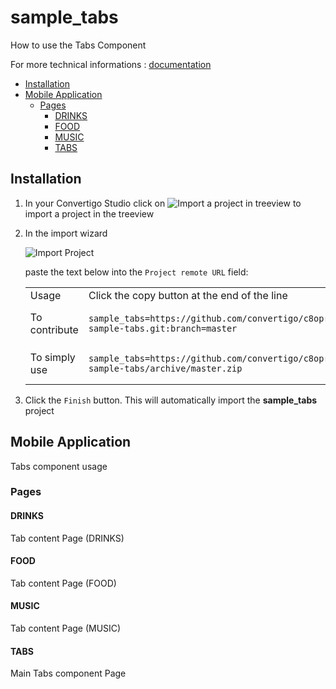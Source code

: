 


# sample_tabs

How to use the Tabs Component


For more technical informations : [documentation](./project.md)

- [Installation](#installation)
- [Mobile Application](#mobile-application)
    - [Pages](#pages)
        - [DRINKS](#drinks)
        - [FOOD](#food)
        - [MUSIC](#music)
        - [TABS](#tabs)


## Installation

1. In your Convertigo Studio click on ![](https://github.com/convertigo/convertigo/blob/develop/eclipse-plugin-studio/icons/studio/project_import.gif?raw=true "Import a project in treeview") to import a project in the treeview
2. In the import wizard

   ![](https://github.com/convertigo/convertigo/blob/develop/eclipse-plugin-studio/tomcat/webapps/convertigo/templates/ftl/project_import_wzd.png?raw=true "Import Project")
   
   paste the text below into the `Project remote URL` field:
   <table>
     <tr><td>Usage</td><td>Click the copy button at the end of the line</td></tr>
     <tr><td>To contribute</td><td>

     ```
     sample_tabs=https://github.com/convertigo/c8oprj-sample-tabs.git:branch=master
     ```
     </td></tr>
     <tr><td>To simply use</td><td>

     ```
     sample_tabs=https://github.com/convertigo/c8oprj-sample-tabs/archive/master.zip
     ```
     </td></tr>
    </table>
3. Click the `Finish` button. This will automatically import the __sample_tabs__ project


## Mobile Application

Tabs component usage

### Pages

#### DRINKS

Tab content Page (DRINKS)

#### FOOD

Tab content Page (FOOD)

#### MUSIC

Tab content Page (MUSIC)

#### TABS

Main Tabs component Page



